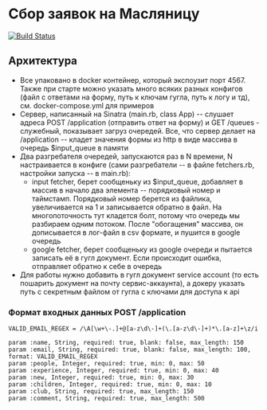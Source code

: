 # Сбор заявок на Масляницу

[![Build Status](https://travis-ci.org/sherpc/maslyanitsa.svg?branch=master)](https://travis-ci.org/sherpc/maslyanitsa)

## Архитектура

 - Все упаковано в docker контейнер, который экспоузит порт 4567. Также при старте можно указать много всяких разных конфигов (файл с ответами на форму, путь к ключам гугла, путь к логу и тд), см. docker-compose.yml для примеров
 - Сервер, написанный на Sinatra (main.rb, class App) -- слушает адреса POST /application (отправить ответ на форму) и GET /queues - служебный, показывает загруз очередей. Все, что сервер делает на /application -- кладет значения формы из http в виде массива в очередь $input_queue в памяти
 - Два разгребателя очередей, запускаются раз в N времени, N настраивается в конфиге (сами разгребатели -- в файле fetchers.rb, настройки запуска -- в main.rb):
   - input fetcher, берет сообщеньку из $input_queue, добавляет в массив в начало два элемента -- порядковый номер и таймстамп. Порядковый номер берется из файлика, увеличивается на 1 и записывается обратно в файл. На многопоточность тут кладется болт, потому что очередь мы разбираем одним потоком. После "обогащения" массива, он дописывается в лог-файл в csv формате, и пушится в google очередь
   - google fetcher, берет сообщеньку из google очереди и пытается записать её в гугл документ. Если происходит ошибка, отправляет обратно к себе в очередь
 - Для работы нужно добавить в гугл документ service account (то есть пошарить документ на почту сервис-аккаунта), а докеру указать путь с секретным файлом от гугла с ключами для доступа к api
 
### Формат входных данных POST /application

```
VALID_EMAIL_REGEX = /\A[\w+\-.]+@[a-z\d\-]+(\.[a-z\d\-]+)*\.[a-z]+\z/i

param :name, String, required: true, blank: false, max_length: 150
param :email, String, required: true, blank: false, max_length: 100, format: VALID_EMAIL_REGEX
param :people, Integer, required: true, min: 0, max: 50
param :experience, Integer, required: true, min: 0, max: 40
param :new, Integer, required: true, min: 0, max: 30
param :children, Integer, required: true, min: 0, max: 10
param :club, String, required: true, max_length: 150
param :comment, String, required: true, max_length: 500
```
   
   
